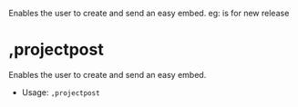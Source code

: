 Enables the user to create and send an easy embed. eg: is for new release

# ,projectpost
Enables the user to create and send an easy embed.<br/>
 - Usage: `,projectpost`
